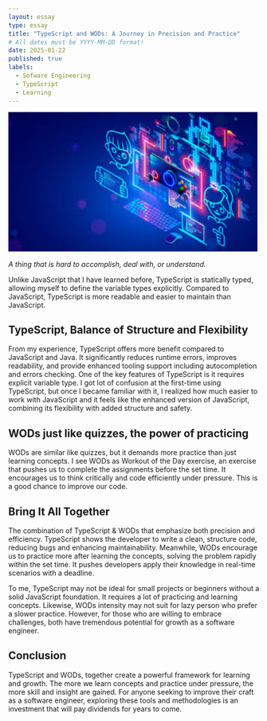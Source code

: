 ```yaml
---
layout: essay
type: essay
title: "TypeScript and WODs: A Journey in Precision and Practice"
# All dates must be YYYY-MM-DD format!
date: 2025-01-22
published: true
labels:
  - Sofware Engineering
  - TypeScript
  - Learning
---
```


<img width="500px" class="rounded float-start pe-4" src="../img/coding.jpg">

*A thing that is hard to accomplish, deal with, or understand.*

Unlike JavaScript that I have learned before, TypeScript is statically typed, allowing myself to define the variable types explicitly. Compared to JavaScript, TypeScript is more readable and easier to maintain than JavaScript.

## TypeScript, Balance of Structure and Flexibility

From my experience, TypeScript offers more benefit compared to JavaScript and Java. It significantly reduces runtime errors, improves readability, and provide enhanced tooling support including autocompletion and errors checking. One of the key features of TypeScript is it requires explicit variable type. I got lot of confusion at the first-time using TypeScript, but once I became familiar with it, I realized how much easier to work with JavaScript and it feels like the enhanced version of JavaScript, combining its flexibility with added structure and safety.

## WODs just like quizzes, the power of practicing

WODs are similar like quizzes, but it demands more practice than just learning concepts. I see WODs as Workout of the Day exercise, an exercise that pushes us to complete the assignments before the set time. It encourages us to think critically and code efficiently under pressure. This is a good chance to improve our code.

## Bring It All Together

The combination of TypeScript & WODs that emphasize both precision and efficiency. TypeScript shows the developer to write a clean, structure code, reducing bugs and enhancing maintainability. Meanwhile, WODs encourage us to practice more after learning the concepts, solving the problem rapidly within the set time. It pushes developers apply their knowledge in real-time scenarios with a deadline.

To me, TypeScript may not be ideal for small projects or beginners without a solid JavaScript foundation. It requires a lot of practicing and learning concepts. Likewise, WODs intensity may not suit for lazy person who prefer a slower practice. However, for those who are willing to embrace challenges, both have tremendous potential for growth as a software engineer.

## Conclusion

TypeScript and WODs, together create a powerful framework for learning and growth. The more we learn concepts and practice under pressure, the more skill and insight are gained. For anyone seeking to improve their craft as a software engineer, exploring these tools and methodologies is an investment that will pay dividends for years to come.
